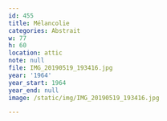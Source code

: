 ```yaml
---
id: 455
title: Mélancolie
categories: Abstrait
w: 77
h: 60
location: attic
note: null
file: IMG_20190519_193416.jpg
year: '1964'
year_start: 1964
year_end: null
image: /static/img/IMG_20190519_193416.jpg

---
```

